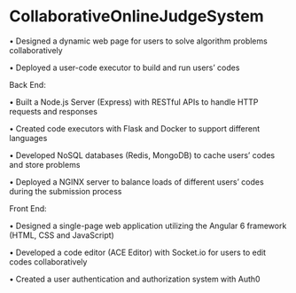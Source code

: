 # CollaborativeOnlineJudgeSystem

• Designed a dynamic web page for users to solve algorithm problems collaboratively

• Deployed a user-code executor to build and run users’ codes 

Back End:

• Built a Node.js Server (Express) with RESTful APIs to handle HTTP requests and responses

• Created code executors with Flask and Docker to support different languages

• Developed NoSQL databases (Redis, MongoDB) to cache users’ codes and store problems

• Deployed a NGINX server to balance loads of different users’ codes during the submission process 

Front End:

• Designed a single-page web application utilizing the Angular 6 framework (HTML, CSS and JavaScript)

• Developed a code editor (ACE Editor) with Socket.io for users to edit codes collaboratively

• Created a user authentication and authorization system with Auth0
